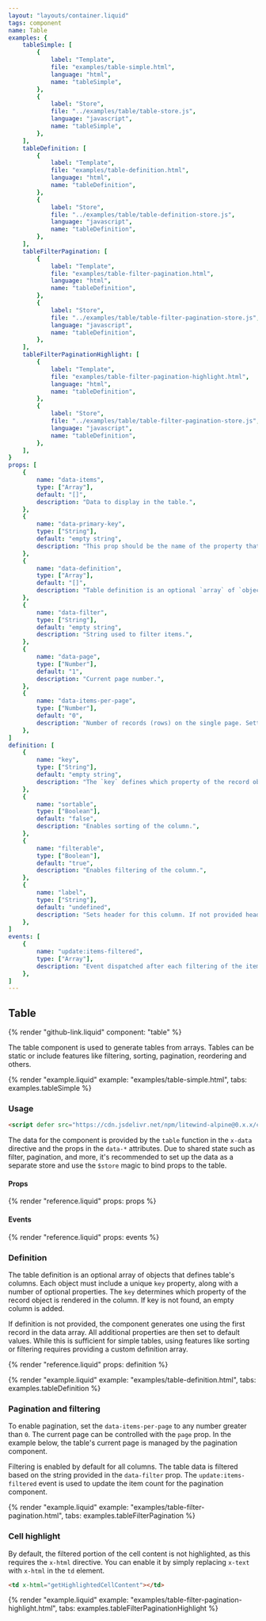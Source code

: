 ```yaml
---
layout: "layouts/container.liquid"
tags: component
name: Table
examples: {
    tableSimple: [
        {
            label: "Template",
            file: "examples/table-simple.html",
            language: "html",
            name: "tableSimple",
        },
        {
            label: "Store",
            file: "../examples/table/table-store.js",
            language: "javascript",
            name: "tableSimple",
        },
    ],
    tableDefinition: [
        {
            label: "Template",
            file: "examples/table-definition.html",
            language: "html",
            name: "tableDefinition",
        },
        {
            label: "Store",
            file: "../examples/table/table-definition-store.js",
            language: "javascript",
            name: "tableDefinition",
        },
    ],
    tableFilterPagination: [
        {
            label: "Template",
            file: "examples/table-filter-pagination.html",
            language: "html",
            name: "tableDefinition",
        },
        {
            label: "Store",
            file: "../examples/table/table-filter-pagination-store.js",
            language: "javascript",
            name: "tableDefinition",
        },
    ],
    tableFilterPaginationHighlight: [
        {
            label: "Template",
            file: "examples/table-filter-pagination-highlight.html",
            language: "html",
            name: "tableDefinition",
        },
        {
            label: "Store",
            file: "../examples/table/table-filter-pagination-store.js",
            language: "javascript",
            name: "tableDefinition",
        },
    ],
}
props: [
    {
        name: "data-items",
        type: ["Array"],
        default: "[]",
        description: "Data to display in the table.",
    },
    {
        name: "data-primary-key",
        type: ["String"],
        default: "empty string",
        description: "This prop should be the name of the property that is unique for every record.",
    },
    {
        name: "data-definition",
        type: ["Array"],
        default: "[]",
        description: "Table definition is an optional `array` of `objects` that defines columns of the table. See the detailed explanation below.",
    },
    {
        name: "data-filter",
        type: ["String"],
        default: "empty string",
        description: "String used to filter items.",
    },
    {
        name: "data-page",
        type: ["Number"],
        default: "1",
        description: "Current page number.",
    },
    {
        name: "data-items-per-page",
        type: ["Number"],
        default: "0",
        description: "Number of records (rows) on the single page. Setting it to the `0` disables pagination.",
    },
]
definition: [
    {
        name: "key",
        type: ["String"],
        default: "empty string",
        description: "The `key` defines which property of the record object will be rendered in the column.",
    },
    {
        name: "sortable",
        type: ["Boolean"],
        default: "false",
        description: "Enables sorting of the column.",
    },
    {
        name: "filterable",
        type: ["Boolean"],
        default: "true",
        description: "Enables filtering of the column.",
    },
    {
        name: "label",
        type: ["String"],
        default: "undefined",
        description: "Sets header for this column. If not provided header is the same as key converted to Header Case.",
    },
]
events: [
    {
        name: "update:items-filtered",
        type: ["Array"],
        description: "Event dispatched after each filtering of the items. This can be useful, for example to update pagination component.",
    },
]
---
```

## Table

{% render "github-link.liquid" component: "table" %}

The table component is used to generate tables from arrays. Tables can be static or include features like filtering, sorting, pagination, reordering and others.

{% render "example.liquid" example: "examples/table-simple.html", tabs: examples.tableSimple %}

### Usage

```html
<script defer src="https://cdn.jsdelivr.net/npm/litewind-alpine@0.x.x/components/table/dist/cdn.min.js"></script>
```

The data for the component is provided by the `table` function in the `x-data` directive and the props in the `data-*` attributes. Due to shared state such as filter, pagination, and more, it's  recommended to set up the data as a separate store and use the `$store` magic to bind props to the table.

#### Props

{% render "reference.liquid" props: props %}

#### Events

{% render "reference.liquid" props: events %}

### Definition

The table definition is an optional array of objects that defines table's columns. Each object must include a unique `key` property, along with a number of optional properties. The `key` determines which property of the record object is rendered in the column. If key is not found, an empty column is added.

If definition is not provided, the component generates one using the first record in the data array. All additional properties are then set to default values. While this is sufficient for simple tables, using features like sorting or filtering requires providing a custom definition array.

{% render "reference.liquid" props: definition %}

{% render "example.liquid" example: "examples/table-definition.html", tabs: examples.tableDefinition %}

### Pagination and filtering

To enable pagination, set the `data-items-per-page` to any number greater than `0`. The current page can be controlled with the `page` prop. In the example below, the table's current page is managed by the pagination component.

Filtering is enabled by default for all columns. The table data is filtered based on the string provided in the `data-filter` prop. The `update:items-filtered` event is used to update the item count for the pagination component.

{% render "example.liquid" example: "examples/table-filter-pagination.html", tabs: examples.tableFilterPagination %}

### Cell highlight

By default, the filtered portion of the cell content is not highlighted, as this requires the `x-html` directive. You can enable it by simply replacing `x-text` with `x-html` in the `td` element.

```html
<td x-html="getHighlightedCellContent"></td>
```

{% render "example.liquid" example: "examples/table-filter-pagination-highlight.html", tabs: examples.tableFilterPaginationHighlight %}
